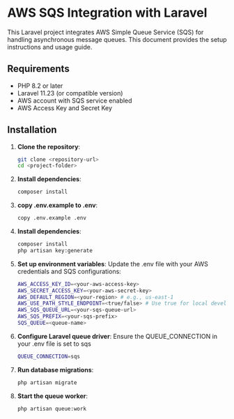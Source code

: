 # AWS SQS Integration with Laravel

This Laravel project integrates AWS Simple Queue Service (SQS) for handling asynchronous message queues. This document provides the setup instructions and usage guide.

## Requirements

- PHP 8.2 or later
- Laravel 11.23 (or compatible version)
- AWS account with SQS service enabled
- AWS Access Key and Secret Key

## Installation

1. **Clone the repository**:
   ```bash
   git clone <repository-url>
   cd <project-folder>

2. **Install dependencies**:
    ```bash
    composer install
2. **copy .env.example to .env**:
    ```bash
    copy .env.example .env
2. **Install dependencies**:
    ```bash
    composer install
    php artisan key:generate
3. **Set up environment variables**:
    Update the .env file with your AWS credentials and SQS configurations:
    ```bash
    AWS_ACCESS_KEY_ID=<your-aws-access-key>
    AWS_SECRET_ACCESS_KEY=<your-aws-secret-key>
    AWS_DEFAULT_REGION=<your-region> # e.g., us-east-1
    AWS_USE_PATH_STYLE_ENDPOINT=<true/false> # Use true for local development like LocalStack
    AWS_SQS_QUEUE_URL=<your-sqs-queue-url>
    AWS_SQS_PREFIX=<your-sqs-prefix>
    SQS_QUEUE=<queue-name>
4. **Configure Laravel queue driver**:
    Ensure the QUEUE_CONNECTION in your .env file is set to sqs
    ```bash
    QUEUE_CONNECTION=sqs
5. **Run database migrations**:
    ```bash
    php artisan migrate
6. **Start the queue worker**:
    ```bash
    php artisan queue:work
